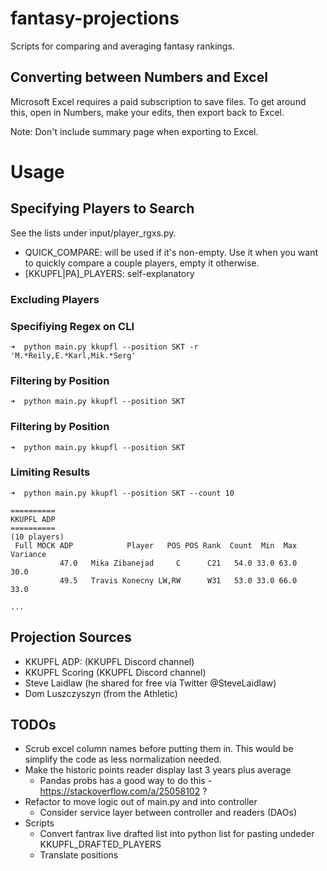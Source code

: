 # fantasy-projections

Scripts for comparing and averaging fantasy rankings.

## Converting between Numbers and Excel

Microsoft Excel requires a paid subscription to save files.  To get around this, open in Numbers, make your edits, then export back to Excel.

Note: Don't include summary page when exporting to Excel.

# Usage

## Specifying Players to Search

See the lists under input/player_rgxs.py.
- QUICK_COMPARE: will be used if it's non-empty. Use it when you want to quickly compare a couple players, empty it otherwise.
- [KKUPFL|PA]_PLAYERS: self-explanatory

### Excluding Players

### Specifiying Regex on CLI
```
➜  python main.py kkupfl --position SKT -r 'M.*Reily,E.*Karl,Mik.*Serg'
```
### Filtering by Position
```
➜  python main.py kkupfl --position SKT
```

### Filtering by Position
```
➜  python main.py kkupfl --position SKT
```

### Limiting Results

```
➜  python main.py kkupfl --position SKT --count 10

==========
KKUPFL ADP
==========
(10 players)
 Full MOCK ADP            Player   POS POS Rank  Count  Min  Max  Variance
           47.0   Mika Zibanejad     C      C21   54.0 33.0 63.0      30.0
           49.5   Travis Konecny LW,RW      W31   53.0 33.0 66.0      33.0

...
```

## Projection Sources

- KKUPFL ADP: (KKUPFL Discord channel)
- KKUPFL Scoring (KKUPFL Discord channel)
- Steve Laidlaw (he shared for free via Twitter @SteveLaidlaw)
- Dom Luszczyszyn (from the Athletic)

## TODOs

- Scrub excel column names before putting them in.  This would be simplify the code as less normalization needed.
- Make the historic points reader display last 3 years plus average
  - Pandas probs has a good way to do this - https://stackoverflow.com/a/25058102 ?
- Refactor to move logic out of main.py and into controller
  - Consider service layer between controller and readers (DAOs)
- Scripts
  - Convert fantrax live drafted list into python list for pasting undeder KKUPFL_DRAFTED_PLAYERS
  - Translate positions 
